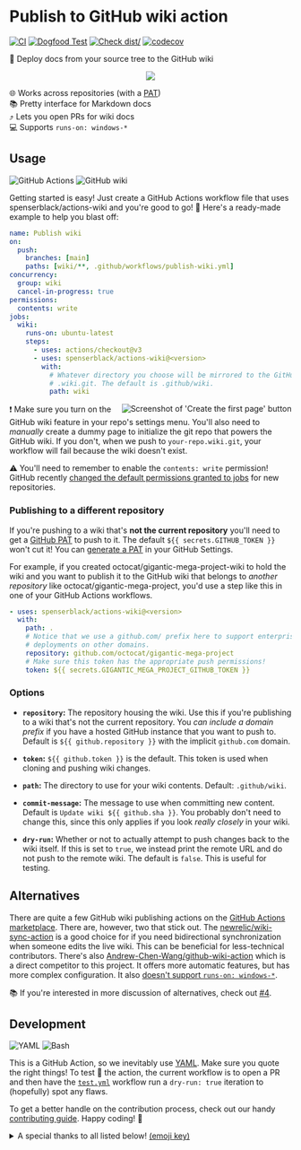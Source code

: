 # Publish to GitHub wiki action

[![CI](https://github.com/spenserblack/actions-wiki/actions/workflows/ci.yml/badge.svg)](https://github.com/spenserblack/actions-wiki/actions/workflows/ci.yml)
[![Dogfood Test](https://github.com/spenserblack/actions-wiki/actions/workflows/dogfood.yml/badge.svg)](https://github.com/spenserblack/actions-wiki/actions/workflows/dogfood.yml)
[![Check dist/](https://github.com/spenserblack/actions-wiki/actions/workflows/check-dist.yml/badge.svg)](https://github.com/spenserblack/actions-wiki/actions/workflows/check-dist.yml)
[![codecov](https://codecov.io/gh/spenserblack/actions-wiki/branch/main/graph/badge.svg?token=UhUknoRBkx)](https://codecov.io/gh/spenserblack/actions-wiki)

📖 Deploy docs from your source tree to the GitHub wiki

<div align="center">

![](https://user-images.githubusercontent.com/61068799/231881220-2915f956-dbdb-4eee-8807-4eba9537523f.png)

</div>

🌐 Works across repositories (with a [PAT][pat]) \
📚 Pretty interface for Markdown docs \
⤴️ Lets you open PRs for wiki docs \
💻 Supports `runs-on: windows-*`

## Usage

![GitHub Actions](https://img.shields.io/static/v1?style=for-the-badge&message=GitHub+Actions&color=2088FF&logo=GitHub+Actions&logoColor=FFFFFF&label=)
![GitHub wiki](https://img.shields.io/static/v1?style=for-the-badge&message=GitHub+wiki&color=181717&logo=GitHub&logoColor=FFFFFF&label=)

Getting started is easy! Just create a GitHub Actions workflow file that uses
spenserblack/actions-wiki and you're good to go! 🚀 Here's a ready-made example
to help you blast off:

```yml
name: Publish wiki
on:
  push:
    branches: [main]
    paths: [wiki/**, .github/workflows/publish-wiki.yml]
concurrency:
  group: wiki
  cancel-in-progress: true
permissions:
  contents: write
jobs:
  wiki:
    runs-on: ubuntu-latest
    steps:
      - uses: actions/checkout@v3
      - uses: spenserblack/actions-wiki@<version>
        with:
          # Whatever directory you choose will be mirrored to the GitHub
          # .wiki.git. The default is .github/wiki.
          path: wiki
```

<img align="right" alt="Screenshot of 'Create the first page' button" src="https://i.imgur.com/ABKIS4h.png" />

❗ Make sure you turn on the GitHub wiki feature in your repo's settings menu.
You'll also need to _manually_ create a dummy page to initialize the git repo
that powers the GitHub wiki. If you don't, when we push to `your-repo.wiki.git`,
your workflow will fail because the wiki doesn't exist.

⚠️ You'll need to remember to enable the `contents: write` permission! GitHub
recently [changed the default permissions granted to jobs][default-permissions-update] for new repositories.

### Publishing to a different repository

If you're pushing to a wiki that's **not the current repository** you'll need to
get a [GitHub PAT][pat] to push to it. The default `${{ secrets.GITHUB_TOKEN }}`
won't cut it! You can [generate a PAT][generate-a-pat] in your GitHub Settings.

For example, if you created octocat/gigantic-mega-project-wiki to hold the wiki
and you want to publish it to the GitHub wiki that belongs to _another
repository_ like octocat/gigantic-mega-project, you'd use a step like this in
one of your GitHub Actions workflows.

```yml
- uses: spenserblack/actions-wiki@<version>
  with:
    path: .
    # Notice that we use a github.com/ prefix here to support enterprise GitHub
    # deployments on other domains.
    repository: github.com/octocat/gigantic-mega-project
    # Make sure this token has the appropriate push permissions!
    token: ${{ secrets.GIGANTIC_MEGA_PROJECT_GITHUB_TOKEN }}
```

### Options

- **`repository`:** The repository housing the wiki. Use this if you're
  publishing to a wiki that's not the current repository. You _can include a
  domain prefix_ if you have a hosted GitHub instance that you want to push to.
  Default is `${{ github.repository }}` with the implicit `github.com` domain.

- **`token`:** `${{ github.token }}` is the default. This token is used when
  cloning and pushing wiki changes.

- **`path`:** The directory to use for your wiki contents. Default:
  `.github/wiki`.

- **`commit-message`:** The message to use when committing new content. Default
  is `Update wiki ${{ github.sha }}`. You probably don't need to change this,
  since this only applies if you look _really closely_ in your wiki.

- **`dry-run`:** Whether or not to actually attempt to push changes back to the
  wiki itself. If this is set to `true`, we instead print the remote URL and do
  not push to the remote wiki. The default is `false`. This is useful for
  testing.

## Alternatives

There are quite a few GitHub wiki publishing actions on the [GitHub Actions marketplace][actions-marketplace]. There are, however, two that stick out. The
[newrelic/wiki-sync-action][newrelic-action] is a good choice for if you need bidirectional
synchronization when someone edits the live wiki. This can be beneficial for
less-technical contributors. There's also [Andrew-Chen-Wang/github-wiki-action][andrew-chen-wang-action]
which is a direct competitor to this project. It offers more automatic features,
but has more complex configuration. It also [doesn't support `runs-on: windows-*`](https://github.com/Andrew-Chen-Wang/github-wiki-action/discussions/28).

📚 If you're interested in more discussion of alternatives, check out [#4][issue-4].

## Development

![YAML](https://img.shields.io/static/v1?style=for-the-badge&message=YAML&color=CB171E&logo=YAML&logoColor=FFFFFF&label=)
![Bash](https://img.shields.io/static/v1?style=for-the-badge&message=Bash&color=4EAA25&logo=GNU+Bash&logoColor=FFFFFF&label=)

This is a GitHub Action, so we inevitably use [YAML][yaml-notes]. Make sure you quote the
right things! To test 🧪 the action, the current workflow is to open a PR and
then have the [`test.yml`](https://github.com/spenserblack/actions-wiki/blob/main/.github/workflows/test.yml) workflow run a `dry-run: true` iteration to
(hopefully) spot any flaws.

To get a better handle on the contribution process, check out our handy
[contributing guide][contributing]. Happy coding! 👋

<details><summary>A special thanks to all listed below! <a href="https://allcontributors.org/docs/emoji-key">(emoji key)</a></summary>
<!-- ALL-CONTRIBUTORS-LIST:START - Do not remove or modify this section -->
<!-- prettier-ignore-start -->
<!-- markdownlint-disable -->
<table>
  <tbody>
    <tr>
      <td align="center" valign="top" width="14.28%"><a href="http://jcbhmr.me"><img src="https://avatars.githubusercontent.com/u/61068799?v=4?s=100" width="100px;" alt="Jacob Hummer"/><br /><sub><b>Jacob Hummer</b></sub></a><br /><a href="#doc-jcbhmr" title="Documentation">📖</a> <a href="#ideas-jcbhmr" title="Ideas, Planning, & Feedback">🤔</a> <a href="#code-jcbhmr" title="Code">💻</a></td>
      <td align="center" valign="top" width="14.28%"><a href="https://github.com/quazar-omega"><img src="https://avatars.githubusercontent.com/u/56311398?v=4?s=100" width="100px;" alt="QuazarOmega"/><br /><sub><b>QuazarOmega</b></sub></a><br /><a href="#userTesting-quazar-omega" title="User Testing">📓</a></td>
      <td align="center" valign="top" width="14.28%"><a href="https://github.com/yo-ga"><img src="https://avatars.githubusercontent.com/u/9553773?v=4?s=100" width="100px;" alt="Yoga Yu"/><br /><sub><b>Yoga Yu</b></sub></a><br /><a href="#code-yo-ga" title="Code">💻</a></td>
    </tr>
  </tbody>
</table>

<!-- markdownlint-restore -->
<!-- prettier-ignore-end -->

<!-- ALL-CONTRIBUTORS-LIST:END -->
</details>

[newrelic-action]: https://github.com/newrelic/wiki-sync-action#readme
[andrew-chen-wang-action]: https://github.com/Andrew-Chen-Wang/github-wiki-action#readme
[issue-4]: https://github.com/spenserblack/actions-wiki/issues/4
[pat]: https://docs.github.com/en/authentication/keeping-your-account-and-data-secure/creating-a-personal-access-token
[default-permissions-update]: https://github.blog/changelog/2023-02-02-github-actions-updating-the-default-github_token-permissions-to-read-only/
[actions-marketplace]: https://github.com/marketplace?type=actions
[generate-a-pat]: https://github.com/settings/tokens?type=beta
[contributing]: https://github.com/spenserblack/actions-wiki/blob/main/CONTRIBUTING.md
[yaml-notes]: https://earthly.dev/blog/intercal-yaml-and-other-horrible-programming-languages/
